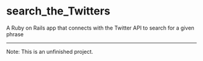 search_the_Twitters
===================

A Ruby on Rails app that connects with the Twitter API to search for a given phrase

<hr>
 Note: This is an unfinished project.